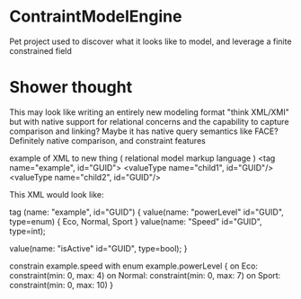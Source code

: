 # ContraintModelEngine
Pet project used to discover what it looks like to model, and leverage a finite constrained field


# Shower thought
This may look like writing an entirely new modeling format "think XML/XMI" but with native support for relational concerns and the capability to capture comparison and linking?
Maybe it has native query semantics like FACE?
Definitely native comparison, and constraint features

example of XML to new thing ( relational model markup language )
<tag name="example", id="GUID">
  <valueType name="child1", id="GUID"/>
  <valueType name="child2", id="GUID"/>
</tag>

This XML would look like:

tag (name: "example", id="GUID")
{
  value(name: "powerLevel" id="GUID", type=enum)
  {
    Eco,
    Normal,
    Sport
  }
  value(name: "Speed" id="GUID", type=int);
  
  value(name: "isActive" id="GUID", type=bool);
}


constrain example.speed with enum example.powerLevel
{
  on Eco: constraint<int>(min: 0, max: 4)
  on Normal: constraint<int>(min: 0, max: 7)
  on Sport: constraint<int>(min: 0, max: 10)
}




